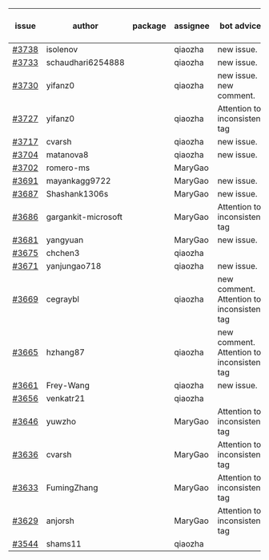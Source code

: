 | issue | author | package | assignee | bot advice | created date of issue | target release date | date from target |
| ------ | ------ | ------ | ------ | ------ | ------ | ------ | :-----: |
| [#3738](https://github.com/Azure/sdk-release-request/issues/3738) | isolenov |  | qiaozha | new issue. | 02-01 | 02-24 |  |
| [#3733](https://github.com/Azure/sdk-release-request/issues/3733) | schaudhari6254888 |  | qiaozha | new issue. | 02-01 | 02-24 |  |
| [#3730](https://github.com/Azure/sdk-release-request/issues/3730) | yifanz0 |  | qiaozha | new issue. new comment. | 02-01 | 03-07 |  |
| [#3727](https://github.com/Azure/sdk-release-request/issues/3727) | yifanz0 |  | qiaozha | Attention to inconsistent tag | 02-01 | 02-24 |  |
| [#3717](https://github.com/Azure/sdk-release-request/issues/3717) | cvarsh |  | qiaozha | new issue. | 02-01 | 02-24 |  |
| [#3704](https://github.com/Azure/sdk-release-request/issues/3704) | matanova8 |  | qiaozha | new issue. | 01-29 | 02-24 |  |
| [#3702](https://github.com/Azure/sdk-release-request/issues/3702) | romero-ms |  | MaryGao |  | 01-24 | 02-24 |  |
| [#3691](https://github.com/Azure/sdk-release-request/issues/3691) | mayankagg9722 |  | MaryGao | new issue. | 01-24 | 02-24 |  |
| [#3687](https://github.com/Azure/sdk-release-request/issues/3687) | Shashank1306s |  | MaryGao | new issue. | 01-24 | 02-24 |  |
| [#3686](https://github.com/Azure/sdk-release-request/issues/3686) | gargankit-microsoft |  | MaryGao | Attention to inconsistent tag | 01-23 | 02-24 |  |
| [#3681](https://github.com/Azure/sdk-release-request/issues/3681) | yangyuan |  | MaryGao | new issue. | 01-22 | 02-24 |  |
| [#3675](https://github.com/Azure/sdk-release-request/issues/3675) | chchen3 |  | qiaozha |  | 01-19 | 02-24 |  |
| [#3671](https://github.com/Azure/sdk-release-request/issues/3671) | yanjungao718 |  | qiaozha | new issue. | 01-18 | 02-24 |  |
| [#3669](https://github.com/Azure/sdk-release-request/issues/3669) | cegraybl |  | qiaozha | new comment. Attention to inconsistent tag | 01-17 | 02-24 |  |
| [#3665](https://github.com/Azure/sdk-release-request/issues/3665) | hzhang87 |  | qiaozha | new comment. Attention to inconsistent tag | 01-17 | 02-24 |  |
| [#3661](https://github.com/Azure/sdk-release-request/issues/3661) | Frey-Wang |  | qiaozha | new issue. | 01-16 | 02-24 |  |
| [#3656](https://github.com/Azure/sdk-release-request/issues/3656) | venkatr21 |  | qiaozha |  | 01-16 | 02-24 |  |
| [#3646](https://github.com/Azure/sdk-release-request/issues/3646) | yuwzho |  | MaryGao | Attention to inconsistent tag | 01-12 | 01-27 |  |
| [#3636](https://github.com/Azure/sdk-release-request/issues/3636) | cvarsh |  | MaryGao | Attention to inconsistent tag | 01-11 | 01-27 |  |
| [#3633](https://github.com/Azure/sdk-release-request/issues/3633) | FumingZhang |  | MaryGao | Attention to inconsistent tag | 01-11 | 01-27 |  |
| [#3629](https://github.com/Azure/sdk-release-request/issues/3629) | anjorsh |  | MaryGao | Attention to inconsistent tag | 01-10 | 01-27 |  |
| [#3544](https://github.com/Azure/sdk-release-request/issues/3544) | shams11 |  | qiaozha |  | 12-07 | 12-23 |  |
